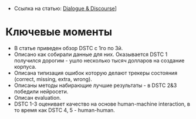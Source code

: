 - Ссылка на статью: [Dialogue & Discourse](http://dad.uni-bielefeld.de/index.php/dad/article/view/3685)]

# Ключевые моменты

- В статье приведен обзор DSTC с 1го по 3й.
- Описано как собирали данные для них. Оказывается DSTC 1 получился дорогим -
ушло несколько тысяч долларов на создание корпуса.
- Описана типизация ошибок которую делают трекеры состояния (correct, missing, extra, wrong).
- Описаны методы набирающие лучшие результаты - в DSTC 2&3 победили нейросети.
- Описан evaluation.
- DSTC 1-3 оценивает качество на основе human-machine interaction, в то время как DSTC 4, 5 - human-human.
